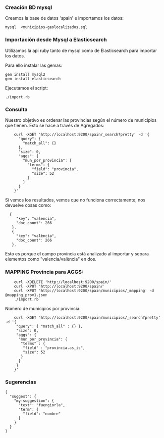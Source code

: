 ### Creación BD mysql
Creamos la base de datos 'spain' e importamos los datos:
```
mysql  <municipios-geolocalizados.sql
```

### Importación desde Mysql a Elasticsearch
Utilizamos la api ruby tanto de mysql como de Elasticsearch para importar los datos.

Para ello instalar las gemas:

```
gem install mysql2
gem install elasticsearch
```

Ejecutamos el script:
```
./import.rb
```

### Consulta
Nuestro objetivo es ordenar las provincias según el número de municipios que tienen.
Esto se hace a través de Agregados:

```
    curl -XGET 'http://localhost:9200/spain/_search?pretty' -d '{
      "query": {
        "match_all": {}
      },
      "size": 0,
      "aggs": {
        "mun_por_provincia": {
          "terms": {
            "field": "provincia",
            "size": 52
          }
        }
      }
    }'
```


Si vemos los resultados, vemos que no funciona correctamente, nos devuelve cosas como:

```
  {
     "key": "valencia",
     "doc_count": 266
   },
   {
     "key": "valència",
     "doc_count": 266
   },
```

Esto es porque el campo provincia está analizado al importar y separa elementos como "valencia/valència" en dos.

### MAPPING Provincia para AGGS:
```
    curl -XDELETE 'http://localhost:9200/spain/'
    curl -XPUT 'http://localhost:9200/spain/'
    curl -XPUT 'http://localhost:9200/spain/municipios/_mapping' -d @mapping_prov1.json
    ./import.rb
```

Número de municipios por provincia:
```
    curl -XGET 'http://localhost:9200/spain/municipios/_search?pretty' -d '{
     "query": { "match_all" : {} },
     "size": 0,
     "aggs": {
      "mun_por_provincia": {
       "terms" : {
        "field" : "provincia.as_is",
        "size": 52
       }
      }
     }
    }'
```
### Sugerencias
```
{
  "suggest": {
    "my-suggestion": {
      "text": "fuengiorla",
      "term": {
        "field": "nombre"
      }
    }
  }
}
```
